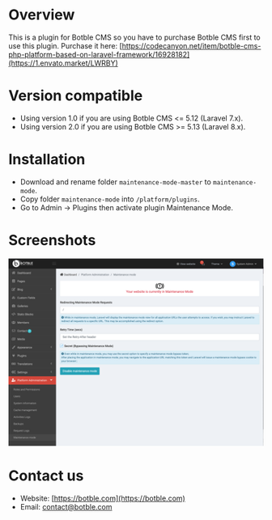 # Overview
This is a plugin for Botble CMS so you have to purchase Botble CMS first to use this plugin. 
Purchase it here: [https://codecanyon.net/item/botble-cms-php-platform-based-on-laravel-framework/16928182](https://1.envato.market/LWRBY)

# Version compatible

- Using version 1.0 if you are using Botble CMS <= 5.12 (Laravel 7.x).
- Using version 2.0 if you are using Botble CMS >= 5.13 (Laravel 8.x).

# Installation
- Download and rename folder `maintenance-mode-master` to `maintenance-mode`.
- Copy folder `maintenance-mode` into `/platform/plugins`.
- Go to Admin -> Plugins then activate plugin Maintenance Mode.

# Screenshots

![Screenshot](https://raw.githubusercontent.com/botble/maintenance-mode/master/public/images/screenshot.png)

# Contact us
- Website: [https://botble.com](https://botble.com)
- Email: [contact@botble.com](mailto:contact@botble.com)
